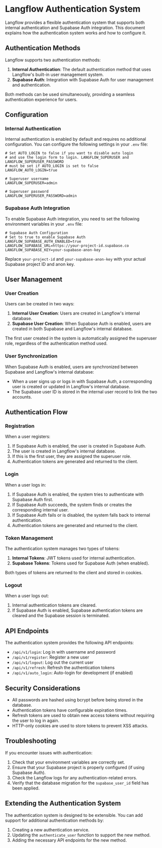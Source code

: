 # Langflow Authentication System

Langflow provides a flexible authentication system that supports both internal authentication and Supabase Auth integration. This document explains how the authentication system works and how to configure it.

## Authentication Methods

Langflow supports two authentication methods:

1. **Internal Authentication**: The default authentication method that uses Langflow's built-in user management system.
2. **Supabase Auth**: Integration with Supabase Auth for user management and authentication.

Both methods can be used simultaneously, providing a seamless authentication experience for users.

## Configuration

### Internal Authentication

Internal authentication is enabled by default and requires no additional configuration. You can configure the following settings in your `.env` file:

```
# Set AUTO_LOGIN to false if you want to disable auto login
# and use the login form to login. LANGFLOW_SUPERUSER and LANGFLOW_SUPERUSER_PASSWORD
# must be set if AUTO_LOGIN is set to false
LANGFLOW_AUTO_LOGIN=true

# Superuser username
LANGFLOW_SUPERUSER=admin

# Superuser password
LANGFLOW_SUPERUSER_PASSWORD=admin
```

### Supabase Auth Integration

To enable Supabase Auth integration, you need to set the following environment variables in your `.env` file:

```
# Supabase Auth Configuration
# Set to true to enable Supabase Auth
LANGFLOW_SUPABASE_AUTH_ENABLED=true
LANGFLOW_SUPABASE_URL=https://your-project-id.supabase.co
LANGFLOW_SUPABASE_KEY=your-supabase-anon-key
```

Replace `your-project-id` and `your-supabase-anon-key` with your actual Supabase project ID and anon key.

## User Management

### User Creation

Users can be created in two ways:

1. **Internal User Creation**: Users are created in Langflow's internal database.
2. **Supabase User Creation**: When Supabase Auth is enabled, users are created in both Supabase and Langflow's internal database.

The first user created in the system is automatically assigned the superuser role, regardless of the authentication method used.

### User Synchronization

When Supabase Auth is enabled, users are synchronized between Supabase and Langflow's internal database:

- When a user signs up or logs in with Supabase Auth, a corresponding user is created or updated in Langflow's internal database.
- The Supabase user ID is stored in the internal user record to link the two accounts.

## Authentication Flow

### Registration

When a user registers:

1. If Supabase Auth is enabled, the user is created in Supabase Auth.
2. The user is created in Langflow's internal database.
3. If this is the first user, they are assigned the superuser role.
4. Authentication tokens are generated and returned to the client.

### Login

When a user logs in:

1. If Supabase Auth is enabled, the system tries to authenticate with Supabase Auth first.
2. If Supabase Auth succeeds, the system finds or creates the corresponding internal user.
3. If Supabase Auth fails or is disabled, the system falls back to internal authentication.
4. Authentication tokens are generated and returned to the client.

### Token Management

The authentication system manages two types of tokens:

1. **Internal Tokens**: JWT tokens used for internal authentication.
2. **Supabase Tokens**: Tokens used for Supabase Auth (when enabled).

Both types of tokens are returned to the client and stored in cookies.

### Logout

When a user logs out:

1. Internal authentication tokens are cleared.
2. If Supabase Auth is enabled, Supabase authentication tokens are cleared and the Supabase session is terminated.

## API Endpoints

The authentication system provides the following API endpoints:

- `/api/v1/login`: Log in with username and password
- `/api/v1/register`: Register a new user
- `/api/v1/logout`: Log out the current user
- `/api/v1/refresh`: Refresh the authentication tokens
- `/api/v1/auto_login`: Auto-login for development (if enabled)

## Security Considerations

- All passwords are hashed using bcrypt before being stored in the database.
- Authentication tokens have configurable expiration times.
- Refresh tokens are used to obtain new access tokens without requiring the user to log in again.
- HTTP-only cookies are used to store tokens to prevent XSS attacks.

## Troubleshooting

If you encounter issues with authentication:

1. Check that your environment variables are correctly set.
2. Ensure that your Supabase project is properly configured (if using Supabase Auth).
3. Check the Langflow logs for any authentication-related errors.
4. Verify that the database migration for the `supabase_user_id` field has been applied.

## Extending the Authentication System

The authentication system is designed to be extensible. You can add support for additional authentication methods by:

1. Creating a new authentication service.
2. Updating the `authenticate_user` function to support the new method.
3. Adding the necessary API endpoints for the new method.
